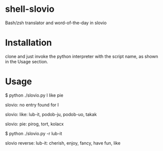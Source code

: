 # shell-slovio
Bash/zsh translator and word-of-the-day in slovio

# Installation
clone and just invoke the python interpreter with the script name, as shown in the Usage section.

# Usage
$ python ./slovio.py I like pie  

slovio: no entry found for I

slovio: like: lub-it, podob-ju, podob-uo, takak

slovio: pie: pirog, tort, kolacx


$ python ./slovio.py -r lub-it

slovio reverse: lub-it: cherish, enjoy, fancy, have fun, like
